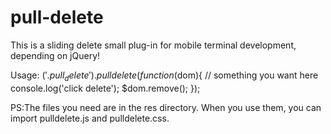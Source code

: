# pull-delete
This is a sliding delete small plug-in for mobile terminal development, depending on jQuery!


Usage:
$('.pull_delete').pulldelete(function($dom){
    // something you want here
    console.log('click delete');
    $dom.remove();
});


PS:The files you need are in the res directory. When you use them, you can import pulldelete.js and pulldelete.css.
